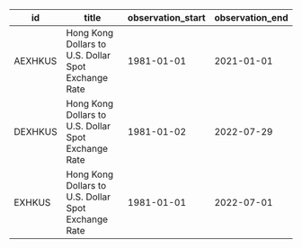| id      | title                                               | observation_start   | observation_end   |
|---------|-----------------------------------------------------|---------------------|-------------------|
| AEXHKUS | Hong Kong Dollars to U.S. Dollar Spot Exchange Rate | 1981-01-01          | 2021-01-01        |
| DEXHKUS | Hong Kong Dollars to U.S. Dollar Spot Exchange Rate | 1981-01-02          | 2022-07-29        |
| EXHKUS  | Hong Kong Dollars to U.S. Dollar Spot Exchange Rate | 1981-01-01          | 2022-07-01        |